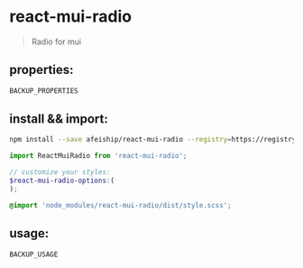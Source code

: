 # react-mui-radio
> Radio for mui

## properties:
```javascript
BACKUP_PROPERTIES
```

## install && import:
```bash
npm install --save afeiship/react-mui-radio --registry=https://registry.npm.taobao.org
```

```js
import ReactMuiRadio from 'react-mui-radio';
```

```scss
// customize your styles:
$react-mui-radio-options:(
);

@import 'node_modules/react-mui-radio/dist/style.scss';
```


## usage:
```jsx
BACKUP_USAGE
```
